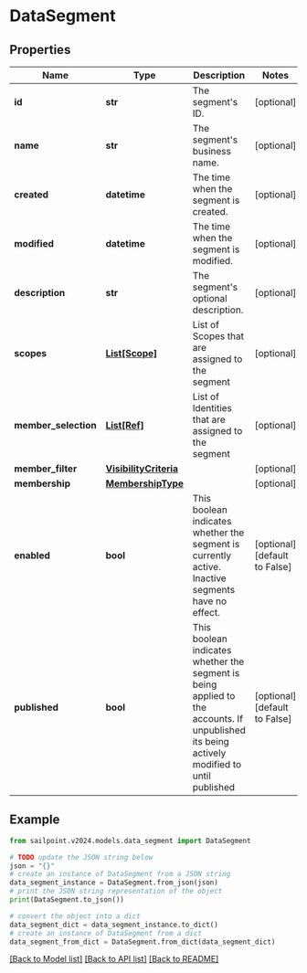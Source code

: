 # DataSegment


## Properties

Name | Type | Description | Notes
------------ | ------------- | ------------- | -------------
**id** | **str** | The segment&#39;s ID. | [optional] 
**name** | **str** | The segment&#39;s business name. | [optional] 
**created** | **datetime** | The time when the segment is created. | [optional] 
**modified** | **datetime** | The time when the segment is modified. | [optional] 
**description** | **str** | The segment&#39;s optional description. | [optional] 
**scopes** | [**List[Scope]**](Scope.md) | List of Scopes that are assigned to the segment | [optional] 
**member_selection** | [**List[Ref]**](Ref.md) | List of Identities that are assigned to the segment | [optional] 
**member_filter** | [**VisibilityCriteria**](VisibilityCriteria.md) |  | [optional] 
**membership** | [**MembershipType**](MembershipType.md) |  | [optional] 
**enabled** | **bool** | This boolean indicates whether the segment is currently active. Inactive segments have no effect. | [optional] [default to False]
**published** | **bool** | This boolean indicates whether the segment is being applied to the accounts. If unpublished its being actively modified to until published | [optional] [default to False]

## Example

```python
from sailpoint.v2024.models.data_segment import DataSegment

# TODO update the JSON string below
json = "{}"
# create an instance of DataSegment from a JSON string
data_segment_instance = DataSegment.from_json(json)
# print the JSON string representation of the object
print(DataSegment.to_json())

# convert the object into a dict
data_segment_dict = data_segment_instance.to_dict()
# create an instance of DataSegment from a dict
data_segment_from_dict = DataSegment.from_dict(data_segment_dict)
```
[[Back to Model list]](../README.md#documentation-for-models) [[Back to API list]](../README.md#documentation-for-api-endpoints) [[Back to README]](../README.md)


